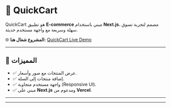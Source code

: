 # 🛒 QuickCart

QuickCart هو تطبيق **E-commerce** مبني باستخدام **Next.js**، مصمم لتجربة تسوق سهلة وسريعة مع واجهة مستخدم حديثة.

🌐 **المشروع شغال هنا:** [QuickCart Live Demo](https://quick-cart-nu-navy.vercel.app)

---

## 🚀 المميزات
- ✅ عرض المنتجات مع صور وأسعار.
- ✅ إضافة منتجات إلى السلة.
- ✅ واجهة مستخدم متجاوبة (Responsive UI).
- ✅ مبني على **Next.js** ومدعوم من **Vercel**.

---

---


